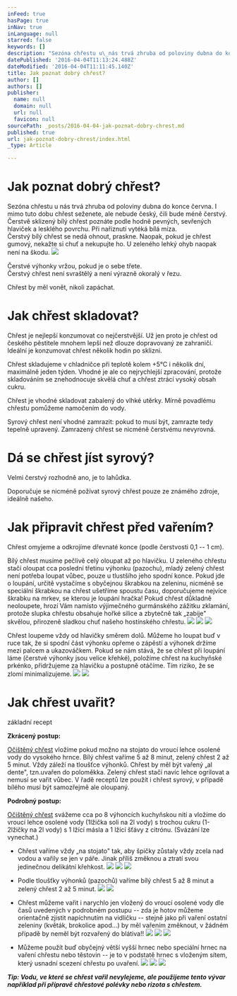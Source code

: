 ```yaml
---
inFeed: true
hasPage: true
inNav: true
inLanguage: null
starred: false
keywords: []
description: "Sezóna chřestu u\_nás trvá zhruba od poloviny dubna do konce června. I\_mimo tuto dobu chřest seženete, ale nebude český, čili bude méně čerstvý.Čerstvě sklizený bílý chřest poznáte podle hodně pevných, sevřených hlaviček a\_lesklého povrchu. Při naříznutí vytéká bílá míza.Čerstvý bílý chřest se nedá ohnout, praskne. Naopak, pokud je chřest gumový, nekažte si chuť a\_nekupujte ho. U\_zeleného lehký ohyb naopak není na škodu."
datePublished: '2016-04-04T11:13:24.488Z'
dateModified: '2016-04-04T11:11:45.140Z'
title: Jak poznat dobrý chřest?
author: []
authors: []
publisher:
  name: null
  domain: null
  url: null
  favicon: null
sourcePath: _posts/2016-04-04-jak-poznat-dobry-chrest.md
published: true
url: jak-poznat-dobry-chrest/index.html
_type: Article

---
```

# Jak poznat dobrý chřest?

Sezóna chřestu u nás trvá zhruba od poloviny dubna do konce června. I mimo tuto dobu chřest seženete, ale nebude český, čili bude méně čerstvý.  
Čerstvě sklizený bílý chřest poznáte podle hodně pevných, sevřených hlaviček a lesklého povrchu. Při naříznutí vytéká bílá míza.  
Čerstvý bílý chřest se nedá ohnout, praskne. Naopak, pokud je chřest gumový, nekažte si chuť a nekupujte ho. U zeleného lehký ohyb naopak není na škodu.
![](https://the-grid-user-content.s3-us-west-2.amazonaws.com/80b920e7-eb0f-4419-830e-27f383ba684d.jpg)

Čerstvé výhonky vržou, pokud je o sebe třete.  
Čerstvý chřest není svraštělý a není výrazně okoralý v řezu. 

Chřest by měl vonět, nikoli zapáchat.

# Jak chřest skladovat?

Chřest je nejlepší konzumovat co nejčerstvější. Už jen proto je chřest od českého pěstitele mnohem lepší než dlouze dopravovaný ze zahraničí. Ideální je konzumovat chřest několik hodin po sklizni.

Chřest skladujeme v chladničce při teplotě kolem +5°C i několik dní, maximálně jeden týden. Vhodné je ale co nejrychlejší zpracování, protože skladováním se znehodnocuje skvělá chuť a chřest ztrácí vysoký obsah cukru.

Chřest je vhodné skladovat zabalený do vlhké utěrky. Mírně povadlému chřestu pomůžeme namočením do vody.

Syrový chřest není vhodné zamrazit: pokud to musí být, zamrazte tedy tepelně upravený. Zamrazený chřest se nicméně čerstvému nevyrovná.

# Dá se chřest jíst syrový?

Velmi čerstvý rozhodně ano, je to lahůdka.

Doporučuje se nicméně požívat syrový chřest pouze ze známého zdroje, ideálně našeho. 

# Jak připravit chřest před vařením?

Chřest omyjeme a odkrojíme dřevnaté konce (podle čerstvosti 0,1 -- 1 cm).

Bílý chřest musíme pečlivě celý oloupat až po hlavičku. U zeleného chřestu stačí oloupat cca poslední třetinu výhonku (pazochu), mladý zelený chřest není potřeba loupat vůbec, pouze u tlustšího jeho spodní konce. Pokud jde o loupání, určitě vystačíme s obyčejnou škrabkou na zeleninu, nicméně se speciální škrabkou na chřest ušetříme spoustu času, doporučujeme nejvíce škrabku na mrkev, se kterou je loupání hračka! Pokud chřest důkladně neoloupete, hrozí Vám namísto výjimečného gurmánského zážitku zklamání, protože slupka chřestu obsahuje hořké silice a zbytečně tak „zabije" skvělou, přirozeně sladkou chuť našeho hostínského chřestu.
![](https://the-grid-user-content.s3-us-west-2.amazonaws.com/ccacdc35-7d10-4df4-9db8-b235a0b199d6.jpg)
![](https://the-grid-user-content.s3-us-west-2.amazonaws.com/166b31cf-a14e-4649-9308-a90fd5bce70d.jpg)
![](https://the-grid-user-content.s3-us-west-2.amazonaws.com/87a63e27-2e52-4b1b-b148-edc23b56f477.jpg)

Chřest loupeme vždy od hlavičky směrem dolů. Můžeme ho loupat buď v ruce tak, že si spodní část výhonku opřeme o zápěstí a výhonek držíme mezi palcem a ukazováčkem. Pokud se nám stává, že se chřest při loupání láme (čerstvé výhonky jsou velice křehké), položíme chřest na kuchyňské prkénko, přidržujeme za hlavičku a postupně otáčíme. Tím riziko, že se zlomí minimalizujeme.
![](https://the-grid-user-content.s3-us-west-2.amazonaws.com/ccb27501-602a-4134-8593-e3afaae04a6c.jpg)
![](https://the-grid-user-content.s3-us-west-2.amazonaws.com/0013ca72-186d-4dca-8311-571bb2453ede.jpg)

# Jak chřest uvařit?

základní recept

**Zkrácený postup:**

[Očištěný chřest][0] vložíme pokud možno na stojato do vroucí lehce osolené vody do vysokého hrnce. Bílý chřest vaříme 5 až 8 minut, zelený chřest 2 až 5 minut. Vždy záleží na tloušťce výhonků. Chřest by měl být vařený „al dente", tzn.uvařen do poloměkka. Zelený chřest stačí navíc lehce ogrilovat a nemusí se vařit vůbec. V řadě receptů lze použít i chřest syrový, v případě bílého musí být samozřejmě ale oloupaný.

**Podrobný postup:**

[Očištěný chřest][0] svážeme cca po 8 výhoncích kuchyňskou nití a vložíme do vroucí lehce osolené vody (1lžička soli na 2l vody) s trochou cukru (1-2lžičky na 2l vody) s 1 lžící másla a 1 lžící šťávy z citrónu. (Svázání lze vynechat.)

* Chřest vaříme vždy „na stojato" tak, aby špičky zůstaly vždy zcela nad vodou a vařily se jen v páře. Jinak příliš změknou a ztratí svou jedinečnou delikátní křehkost.
![](https://the-grid-user-content.s3-us-west-2.amazonaws.com/4684ea12-7e4c-49b9-89ad-9121be3f13b1.jpg)
![](https://the-grid-user-content.s3-us-west-2.amazonaws.com/84f56039-45c0-47cc-9207-f025b13fbfdd.jpg)
![](https://the-grid-user-content.s3-us-west-2.amazonaws.com/eb535a71-7ebf-4600-8f0f-5c57dcd0855e.jpg)

* Podle tloušťky výhonků (pazochů) vaříme bílý chřest 5 až 8 minut a zelený chřest 2 až 5 minut.
![](https://the-grid-user-content.s3-us-west-2.amazonaws.com/138934be-9b8f-4fa8-9d70-b6c29850bf08.jpg)
![](https://the-grid-user-content.s3-us-west-2.amazonaws.com/73e2924d-f278-44fe-b59b-8eb8d95ee751.jpg)

* Chřest můžeme vařit i narychlo jen vložený do vroucí osolené vody dle časů uvedených v podrobném postupu -- zda je hotov můžeme orientačně zjistit napíchnutím na vidličku -- stejně jako při vaření ostatní zeleniny (květák, brokolice apod...) by měl vařením změknout, v žádném případě by neměl být rozvařený do blátiva!!
![](https://the-grid-user-content.s3-us-west-2.amazonaws.com/496ef823-3135-45de-8a6c-10d0875e7ca3.jpg)
![](https://the-grid-user-content.s3-us-west-2.amazonaws.com/1c67076e-12c2-4efa-8563-955e3a400289.jpg)
![](https://the-grid-user-content.s3-us-west-2.amazonaws.com/b33882af-851b-4ee8-b947-0aacf8e0abd8.jpg)

* Můžeme použít buď obyčejný větší vyšší hrnec nebo speciální hrnec na vaření chřestu nebo těstovin -- je to v podstatě hrnec s vloženým sítem, který usnadní scezení chřestu po uvaření.
![](https://the-grid-user-content.s3-us-west-2.amazonaws.com/2e3c01a5-851f-47c3-91e0-600fddb566d4.jpg)
![](https://the-grid-user-content.s3-us-west-2.amazonaws.com/25b102c3-bf65-4e36-869f-afbcf25432a1.jpg)
![](https://the-grid-user-content.s3-us-west-2.amazonaws.com/6ff5e87d-78ff-4f51-b5f7-875e5ca670b9.jpg)

**_Tip: Vodu, ve které se chřest vařil nevylejeme, ale použijeme tento vývar například při přípravě chřestové polévky nebo rizota s chřestem._**

[0]: http://www.ceskychrest.cz/priprava-chrestu-pred-varenim/
